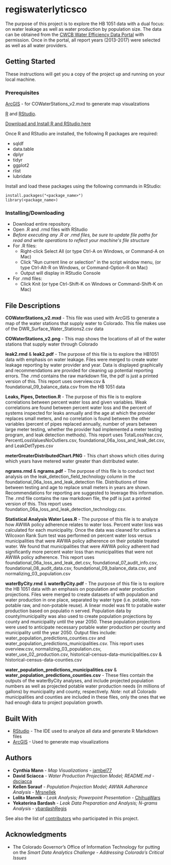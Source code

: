 # regiswaterlyticsco

The purpose of this project is to explore the HB 1051 data with a dual focus: on water leakage as well as water production by population size. The data can be obtained from the [CWCB Water Efficiency Data Portal](http://cowaterefficiency.com/unauthenticated_home) with permission. Once in the portal, all report years (2013-2017) were selected as well as all water providers.

## Getting Started

These instructions will get you a copy of the project up and running on your local machine.

### Prerequisites

[ArcGIS](https://www.arcgis.com/index.html) - for COWaterStations_v2.mxd to generate map visualzations

[R](https://www.r-project.org/) and [RStudio](https://www.rstudio.com/products/rstudio/download/). 

[Download and Install R and RStudio here](https://courses.edx.org/courses/UTAustinX/UT.7.01x/3T2014/56c5437b88fa43cf828bff5371c6a924/)

Once R and RStudio are installed, the following R packages are required:
* sqldf
* data.table
* dplyr
* tidyr
* ggplot2
* rlist
* lubridate  

Install and load these packages using the following commands in RStudio:
```
install.packages("<package_name>")
library(<package_name>)
```

### Installing/Downloading

* Download entire repository. 
* Open .R and .rmd files with RStudio
* *Before executing any .R or .rmd files, be sure to update file paths for read and write operations to reflect your machine's file structure*
* For .R files:
    + Right-click Select All (or type Ctrl-A on Windows, or Command-A on Mac)
    + Click "Run current line or selection" in the script window menu, (or type Ctrl-Alt-R on Windows, or Command-Option-R on Mac)
    + Output will display in RStudio Console
 * For .rmd files:
    + Click Knit (or type Ctrl-Shift-K on Windows or Command-Shift-K on Mac)

## File Descriptions

**COWaterStations_v2.mxd** - This file was used with ArcGIS to generate a map of the water stations that supply water to Colorado. This file makes use of the DWR_Surface_Water_Stations2.csv data

**COWaterStations_v2.png** - This map shows the locations of all of the water stations that supply water through Colorado

**leak2.rmd** & **leak2.pdf** -  The purpose of this file is to explore the HB1051 data with emphasis on water leakage. Files were merged to create water leakage reporting by water provider and year. Data is displayed graphically and recommendations are provided for cleaning up potential reporting errors. The .rmd contains the raw markdown file, the pdf is just a printed version of this. This report uses overview.csv & foundational_09_balance_data.csv from the HB 1051 data

**Leaks, Pipes, Detection.R** - The purpose of this file is to explore correlations between percent water loss and given variables. Weak correlations are found between percent water loss and the percent of systems inspected for leaks annually and the age at which the provider replaces small meters, and no correlation is found between the other variables (percent of pipes replaced annually, number of years between large meter testing, whether the provider had implemented a meter testing program, and leak detection methods). This report uses TotalLossYear.csv, PercentLossValuesNoOutliers.csv, foundational_06a_loss_and_leak_det.csv, and LeakDetTypes.csv

**meterGreaterDistributedChart.PNG**  - This chart shows which cities during which years have metered water greater than distributed water.

**ngrams.rmd** & **ngrams.pdf** - The purpose of this file is to conduct text analysis on the leak_detection_field_technology column in the foundational_06a_loss_and_leak_detection file. Distributions of time between testing and age to replace small meters in years are shown. Recommendations for reporting are suggested to leverage this information. The .rmd file contains the raw markdown file, the pdf is just a printed version of this. This report uses foundation_06a_loss_and_leak_detection_technology.csv.

**Statistical Analysis Water Loss.R** - The purpose of this file is to analyze how AWWA policy adherence relates to water loss. Percent water loss was calculated for each municipality.  Once the data was cleaned for outliers a Wilcoxon Rank Sum test was performed on percent water loss versus municipalities that were AWWA policy adherence on their potable treated water.  We found that municipalities that were AWWA policy adherent had significantly more percent water loss than municipalities that were not AWWA policy adherence. This report uses  foundational_06a_loss_and_leak_det.csv, foundational_07_audit_info.csv, foundational_08_audit_data.csv, foundational_09_balance_data.csv, and normalizing_03_population.csv

**waterByCity.rmd** & **waterByCity.pdf** - The purpose of this file is to explore the HB 1051 data with an emphasis on population and water production projections. Files were merged to create datasets of with population and water production in one place, separated by water type (i.e. potable, non-potable raw, and non-potable reuse). A linear model was fit to potable water production based on populatio n served. Population data by county/municipality was also used to create population projections by county and municipality until the year 2050. These population projections were used to anticipate necessary potable water production per county and municipality until the year 2050. Output files include: water_population_predictions_counties.csv and water_population_predictions_municipalities.csv. This report uses overview.csv, normalizing_03_population.csv, water_use_02_production.csv, historical-census-data-municipalities.csv & historical-census-data-counties.csv

**water_population_predictions_municipalities.csv** & **water_population_predictions_counties.csv** - These files contain the outputs of the waterByCity analyses, and include projected population numbers as well as projected potable water production needs (in millions of gallons) by municipality and county, respectively. *Note*: not all Colorado municipalities and counties are included in these files, only the ones that we had enough data to project population growth.

## Built With

* [RStudio](https://www.rstudio.com/) - The IDE used to analyze all data and generate R Markdown files
* [ArcGIS](https://www.arcgis.com/index.html) - Used to generate map visualizations

## Authors

* **Cynthia Mann** - *Map Visualizations* - [jambel77](https://github.com/jambel77)
* **David Sciacca** - *Water Production Projection Model; README.md* - [dsciacca](https://github.com/dsciacca)
* **Kellen Sorauf** - *Population Projection Model; AWWA Adherance Analysis* - [Mrsnellek](https://github.com/Mrsnellek)
* **Lolita Mannik** - *Leak Analysis; Powerpoint Presentation* - [ChihuaWars](https://github.com/ChihuaWars)
* **Yekaterina Bardash** - *Leak Data Preparation and Analysis; N-grams Analysis* - [ybardashRegis](https://github.com/ybardashRegis)

See also the list of [contributors](https://github.com/ybardashRegis/regiswaterlyticsco/graphs/contributors) who participated in this project.

## Acknowledgments

* The Colorado Governor’s Office of Information Technology for putting on the *Smart Data Analytics Challenge - Addressing Colorado’s Critical Issues*

